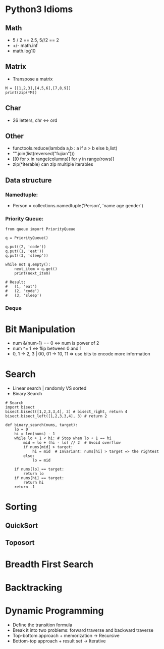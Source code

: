 # Python3 Idioms
## Math
* 5 / 2 == 2.5, 5//2 == 2
* +/- math.inf
* math.log10
## Matrix
* Transpose a matrix
```python3
M = [[1,2,3],[4,5,6],[7,8,9]]
print(zip(*M))
```
## Char
* 26 letters, chr <=> ord

## Other
* functools.reduce(lambda a,b : a if a > b else b,list)
* "".join(list(reversed("fujian")))
* [[0 for x in range(columns)] for y in range(rows)]
* zip(\*iterable) can zip multiple iterables

## Data structure
### Namedtuple:
* Person = collections.namedtuple('Person', 'name age gender')
### Priority Queue:
```python3
from queue import PriorityQueue

q = PriorityQueue()

q.put((2, 'code'))
q.put((1, 'eat'))
q.put((3, 'sleep'))

while not q.empty():
    next_item = q.get()
    print(next_item)

# Result:
#   (1, 'eat')
#   (2, 'code')
#   (3, 'sleep')
```

### Deque

# Bit Manipulation
* num &(num-1) == 0  ⇔ num is power of 2
* num ^= 1 <=> flip between 0 and 1
* 0, 1 -> 2, 3 | 00, 01 -> 10, 11 => use bits to encode more information

# Search
* Linear search | randomly VS sorted
* Binary Search
```python3
# Search
import bisect
bisect.bisect([1,2,3,3,4], 3) # bisect_right, return 4
bisect.bisect_left([1,2,3,3,4], 3) # return 2
```
```python3
def binary_search(nums, target):
    lo = 0
    hi = len(nums) - 1
    while lo + 1 < hi: # Stop when lo + 1 == hi
        mid = lo + (hi - lo) // 2  # Avoid overflow
        if nums[mid] > target:
            hi = mid  # Invariant: nums[hi] > target => the rightest
        else:
            lo = mid   
            
    if nums[lo] == target:
        return lo
    if nums[hi] == target:
        return hi
    return -1
```


# Sorting
## QuickSort

## Toposort

# Breadth First Search

# Backtracking

# Dynamic Programming
* Define the transition formula
* Break it into two problems: forward traverse and backward traverse
* Top-bottom approach + memorization -> Recursive
* Bottom-top approach + result set -> Iterative

